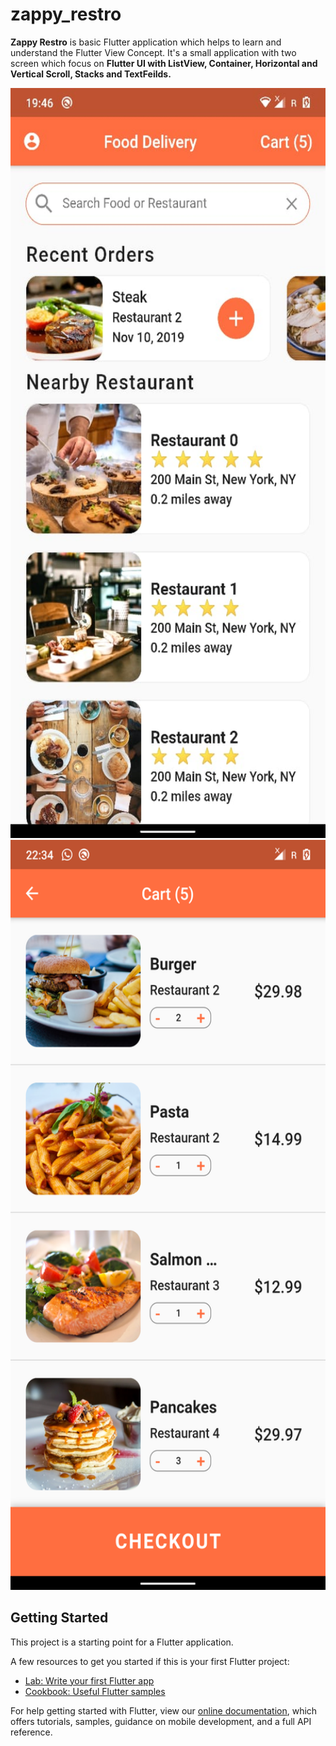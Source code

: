 # zappy_restro

**Zappy Restro** is basic Flutter application which helps to learn and understand the Flutter View Concept. It's a small application with two screen which focus on **Flutter UI with ListView, Container, Horizontal and Vertical Scroll, Stacks and TextFeilds.**

<img src="screenshots/main_screen.jpeg" alt="Main Screen" height="1200" width="600">
<img src="screenshots/Screenshot_20200303-223438.png" alt="Another Screen" height="1200" width="600">

## Getting Started

This project is a starting point for a Flutter application.

A few resources to get you started if this is your first Flutter project:

- [Lab: Write your first Flutter app](https://flutter.dev/docs/get-started/codelab)
- [Cookbook: Useful Flutter samples](https://flutter.dev/docs/cookbook)

For help getting started with Flutter, view our
[online documentation](https://flutter.dev/docs), which offers tutorials,
samples, guidance on mobile development, and a full API reference.
